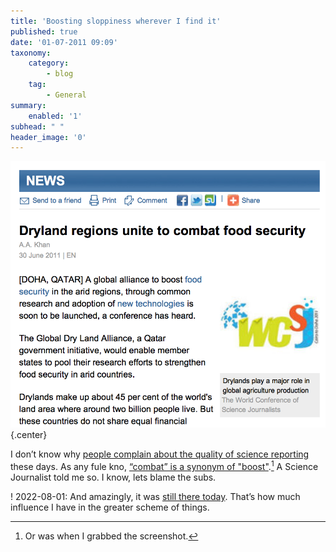 ```yaml
---
title: 'Boosting sloppiness wherever I find it'
published: true
date: '01-07-2011 09:09'
taxonomy:
    category:
        - blog
    tag:
        - General
summary:
    enabled: '1'
subhead: " "
header_image: '0'
---
```


![screenshot of headline Dryland regions unite to combat food security](Drylands.png){.center}

I don’t know why [people complain about the quality of science reporting](https://www.theguardian.com/science/the-lay-scientist/2011/jun/28/1) these days. As any fule kno, [“combat” is a synonym of "boost"](https://www.scidev.net/global/news/dryland-regions-unite-to-combat-food-security/).[^fn1] A Science Journalist told me so. I know, lets blame the subs.

[^fn1]: Or was when I grabbed the screenshot.

! 2022-08-01: And amazingly, it was [still there today](https://web.archive.org/web/20220801071021/https://www.scidev.net/global/news/dryland-regions-unite-to-combat-food-security/). That’s how much influence I have in the greater scheme of things.

